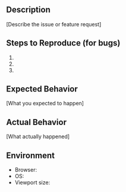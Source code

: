 ## Description
[Describe the issue or feature request]

## Steps to Reproduce (for bugs)
1. 
2. 
3. 

## Expected Behavior
[What you expected to happen]

## Actual Behavior
[What actually happened]

## Environment
- Browser: 
- OS: 
- Viewport size: 
